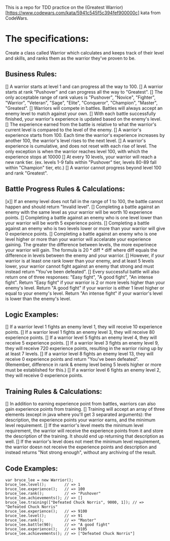 This is a repo for TDD practice on the (Greatest Warrior)[https://www.codewars.com/kata/5941c545f5c394fef900000c] kata from CodeWars.


# The specifications:

Create a class called Warrior which calculates and keeps track of their level and skills, and ranks them as the warrior they've proven to be.

## Business Rules:

[] A warrior starts at level 1 and can progress all the way to 100.
[] A warrior starts at rank "Pushover" and can progress all the way to "Greatest".
[] The only acceptable range of rank values is "Pushover", "Novice", "Fighter", "Warrior", "Veteran", "Sage", "Elite", "Conqueror", "Champion", "Master", "Greatest".
[] Warriors will compete in battles. Battles will always accept an enemy level to match against your own.
[] With each battle successfully finished, your warrior's experience is updated based on the enemy's level.
[] The experience earned from the battle is relative to what the warrior's current level is compared to the level of the enemy.
[] A warrior's experience starts from 100. Each time the warrior's experience increases by another 100, the warrior's level rises to the next level.
[] A warrior's experience is cumulative, and does not reset with each rise of level. The only exception is when the warrior reaches level 100, with which the experience stops at 10000
[] At every 10 levels, your warrior will reach a new rank tier. (ex. levels 1-9 falls within "Pushover" tier, levels 80-89 fall within "Champion" tier, etc.)
[] A warrior cannot progress beyond level 100 and rank "Greatest".

## Battle Progress Rules & Calculations:

[x]] If an enemy level does not fall in the range of 1 to 100, the battle cannot happen and should return "Invalid level".
[] Completing a battle against an enemy with the same level as your warrior will be worth 10 experience points.
[] Completing a battle against an enemy who is one level lower than your warrior will be worth 5 experience points.
[] Completing a battle against an enemy who is two levels lower or more than your warrior will give 0 experience points.
[] Completing a battle against an enemy who is one level higher or more than your warrior will accelarate your experience gaining. The greater the difference between levels, the more experinece your warrior will gain. The formula is 20 * diff * diff where diff equals the difference in levels between the enemy and your warrior.
[] However, if your warrior is at least one rank lower than your enemy, and at least 5 levels lower, your warrior cannot fight against an enemy that strong and must instead return "You've been defeated".
[] Every successful battle will also return one of three responses: "Easy fight", "A good fight", "An intense fight". Return "Easy fight" if your warrior is 2 or more levels higher than your enemy's level. Return "A good fight" if your warrior is either 1 level higher or equal to your enemy's level. Return "An intense fight" if your warrior's level is lower than the enemy's level.

## Logic Examples:

[] If a warrior level 1 fights an enemy level 1, they will receive 10 experience points.
[] If a warrior level 1 fights an enemy level 3, they will receive 80 experience points.
[] If a warrior level 5 fights an enemy level 4, they will receive 5 experience points.
[] If a warrior level 3 fights an enemy level 9, they will receive 720 experience points, resulting in the warrior rising up by at least 7 levels.
[] If a warrior level 8 fights an enemy level 13, they will receive 0 experience points and return "You've been defeated". (Remember, difference in rank & enemy level being 5 levels higher or more must be established for this.)
[] If a warrior level 6 fights an enemy level 2, they will receive 0 experience points.

## Training Rules & Calculations:

[] In addition to earning experience point from battles, warriors can also gain experience points from training.
[] Training will accept an array of three elements (except in java where you'll get 3 separated arguments): the description, the experience points your warrior earns, and the minimum level requirement.
[] If the warrior's level meets the minimum level requirement, the warrior will receive the experience points from it and store the description of the training. It should end up returning that description as well.
[] If the warrior's level does not meet the minimum level requirement, the warrior doesn not receive the experience points and description and instead returns "Not strong enough", without any archiving of the result.

## Code Examples:
```
var bruce_lee = new Warrior();
bruce_lee.level();        // => 1
bruce_lee.experience();   // => 100
bruce_lee.rank();         // => "Pushover"
bruce_lee.achievements(); // => []
bruce_lee.training(["Defeated Chuck Norris", 9000, 1]); // => "Defeated Chuck Norris"
bruce_lee.experience();   // => 9100
bruce_lee.level();        // => 91
bruce_lee.rank();         // => "Master"
bruce_lee.battle(90);     // => "A good fight"
bruce_lee.experience();   // => 9105
bruce_lee.achievements(); // => ["Defeated Chuck Norris"]
```